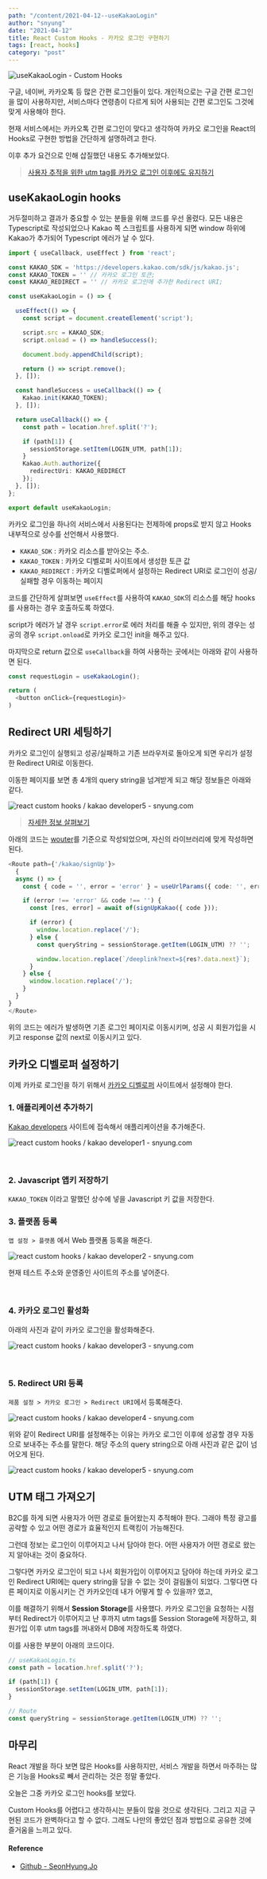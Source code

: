 ```yaml
---
path: "/content/2021-04-12--useKakaoLogin"
author: "snyung"
date: "2021-04-12"
title: React Custom Hooks - 카카오 로그인 구현하기
tags: [react, hooks]
category: "post"
---
```


![useKakaoLogin - Custom Hooks](../../assets/hooks/useKakaoLogin.png)

구글, 네이버, 카카오톡 등 많은 간편 로그인들이 있다. 개인적으로는 구글 간편 로그인을 많이 사용하지만, 서비스마다 연령층이 다르게 되어 사용되는 간편 로그인도 그것에 맞게 사용해야 한다.

현재 서비스에서는 카카오톡 간편 로그인이 맞다고 생각하여 카카오 로그인을 React의 Hooks로 구현한 방법을 간단하게 설명하려고 한다.

이후 추가 요건으로 인해 삽질했던 내용도 추가해보았다.

> [사용자 추적을 위한 utm tag를 카카오 로그인 이후에도 유지하기](#utm-태그-가져오기)

## useKakaoLogin hooks

거두절미하고 결과가 중요할 수 있는 분들을 위해 코드를 우선 올렸다. 모든 내용은 Typescript로 작성되었으나 Kakao 쪽 스크립트를 사용하게 되면 window 하위에 Kakao가 추가되어 Typescript 에러가 날 수 있다.

```ts
import { useCallback, useEffect } from 'react';

const KAKAO_SDK = 'https://developers.kakao.com/sdk/js/kakao.js';
const KAKAO_TOKEN = '' // 카카오 로그인 토큰;
const KAKAO_REDIRECT = '' // 카카오 로그인에 추가한 Redirect URI;

const useKakaoLogin = () => {

  useEffect(() => {
    const script = document.createElement('script');

    script.src = KAKAO_SDK;
    script.onload = () => handleSuccess();

    document.body.appendChild(script);

    return () => script.remove();
  }, []);

  const handleSuccess = useCallback(() => {
    Kakao.init(KAKAO_TOKEN);
  }, []);

  return useCallback(() => {
    const path = location.href.split('?');

    if (path[1]) {
      sessionStorage.setItem(LOGIN_UTM, path[1]);
    }
    Kakao.Auth.authorize({
      redirectUri: KAKAO_REDIRECT
    });
  }, []);
};

export default useKakaoLogin;
```

카카오 로그인을 하나의 서비스에서 사용된다는 전제하에 props로 받지 않고 Hooks 내부적으로 상수를 선언해서 사용했다.

- `KAKAO_SDK` : 카카오 리소스를 받아오는 주소.
- `KAKAO_TOKEN` : 카카오 디벨로퍼 사이트에서 생성한 토큰 값
- `KAKAO_REDIRECT` : 카카오 디벨로퍼에서 설정하는 Redirect URI로 로그인이 성공/실패할 경우 이동하는 페이지

코드를 간단하게 살펴보면 `useEffect`를 사용하여 `KAKAO_SDK`의 리소스를 해당 hooks를 사용하는 경우 호출하도록 하였다.

script가 에러가 날 경우 `script.error`로 에러 처리를 해줄 수 있지만, 위의 경우는 성공의 경우 `script.onload`로 카카오 로그인 init을 해주고 있다.

마지막으로 return 값으로 `useCallback`을 하여 사용하는 곳에서는 아래와 같이 사용하면 된다.

```ts
const requestLogin = useKakaoLogin();

return (
  <button onClick={requestLogin}>
)
```

## Redirect URI 세팅하기

카카오 로그인이 실행되고 성공/실패하고 기존 브라우저로 돌아오게 되면 우리가 설정한 Redirect URI로 이동한다.

이동한 페이지를 보면 총 4개의 query string을 넘겨받게 되고 해당 정보들은 아래와 같다.

![react custom hooks / kakao developer5 - snyung.com](https://user-images.githubusercontent.com/24274424/114301157-7594f880-9afe-11eb-8893-6076c2008dcf.png)

> [자세한 정보 살펴보기](https://developers.kakao.com/docs/latest/ko/kakaologin/js)

아래의 코드는 [wouter](https://www.npmjs.com/package/wouter)를 기준으로 작성되었으며, 자신의 라이브러리에 맞게 작성하면 된다.

```ts
<Route path={'/kakao/signUp'}>
  {
  async () => {
    const { code = '', error = 'error' } = useUrlParams({ code: '', error: '' });

    if (error !== 'error' && code !== '') {
      const [res, error] = await of(signUpKakao({ code }));

      if (error) {
        window.location.replace('/');
      } else {
        const queryString = sessionStorage.getItem(LOGIN_UTM) ?? '';

        window.location.replace(`/deeplink?next=${res?.data.next}`);
      }
    } else {
      window.location.replace('/');
    }
  }
}
</Route>
```

위의 코드는 에러가 발생하면 기존 로그인 페이지로 이동시키며, 성공 시 회원가입을 시키고 response 값의 next로 이동시키고 있다.

## 카카오 디벨로퍼 설정하기

이제 카카로 로그인을 하기 위해서 [카카오 디벨로퍼](https://developers.kakao.com/) 사이트에서 설정해야 한다.

### **1. 애플리케이션 추가하기**

[Kakao developers](https://developers.kakao.com/console/app) 사이트에 접속해서 애플리케이션을 추가해준다.

![react custom hooks / kakao developer1 - snyung.com](https://user-images.githubusercontent.com/24274424/114300952-8133ef80-9afd-11eb-99a0-51e8a8e6820d.png)

<br/>

### **2. Javascript 앱키 저장하기**

`KAKAO_TOKEN` 이라고 말했던 상수에 넣을 Javascript 키 값을 저장한다.

### **3. 플랫폼 등록**

`앱 설정 > 플랫폼` 에서 Web 플랫폼 등록을 해준다.

![react custom hooks / kakao developer2 - snyung.com](https://user-images.githubusercontent.com/24274424/114301044-e12a9600-9afd-11eb-808c-5e1efb7e6cf9.png)

현재 테스트 주소와 운영중인 사이트의 주소를 넣어준다.

<br/>

### **4. 카카오 로그인 활성화**

아래의 사진과 같이 카카오 로그인을 활성화해준다.

![react custom hooks / kakao developer3 - snyung.com](https://user-images.githubusercontent.com/24274424/114301081-0f0fda80-9afe-11eb-8adf-bef261f24311.png)

<br/>

### **5. Redirect URI 등록**

`제품 설정 > 카카오 로그인 > Redirect URI`에서 등록해준다.

![react custom hooks / kakao developer4 - snyung.com](https://user-images.githubusercontent.com/24274424/114301118-42eb0000-9afe-11eb-9d22-d778c35aee64.png)

위와 같이 Redirect URI를 설정해주는 이유는 카카오 로그인 이후에 성공할 경우 자동으로 보내주는 주소를 말한다. 해당 주소의 query string으로 아래 사진과 같은 값이 넘어오게 된다.

![react custom hooks / kakao developer5 - snyung.com](https://user-images.githubusercontent.com/24274424/114301157-7594f880-9afe-11eb-8893-6076c2008dcf.png)

## UTM 태그 가져오기

B2C를 하게 되면 사용자가 어떤 경로로 들어왔는지 추적해야 한다. 그래야 특정 광고를 공략할 수 있고 어떤 경로가 효율적인지 트랙킹이 가능해진다.

그런데 정보는 로그인이 이루어지고 나서 담아야 한다. 어떤 사용자가 어떤 경로로 왔는지 알아내는 것이 중요하다.

그렇다면 카카오 로그인이 되고 나서 회원가입이 이루어지고 담아야 하는데 카카오 로그인 Redirect URI에는 query string을 담을 수 없는 것이 걸림돌이 되었다. 그렇다면 다른 페이지로 이동시키는 건 카카오인데 내가 어떻게 할 수 있을까? 였고,

이를 해결하기 위해서 **Session Storage**를 사용했다. 카카오 로그인을 요청하는 시점부터 Redirect가 이루어지고 난 후까지 utm tags를 Session Storage에 저장하고, 회원가입 이후 utm tags를 꺼내와서 DB에 저장하도록 하였다.

이를 사용한 부분이 아래의 코드이다.

```ts
// useKakaoLogin.ts
const path = location.href.split('?');

if (path[1]) {
  sessionStorage.setItem(LOGIN_UTM, path[1]);
}

// Route
const queryString = sessionStorage.getItem(LOGIN_UTM) ?? '';
```

## 마무리

React 개발을 하다 보면 많은 Hooks를 사용하지만, 서비스 개발을 하면서 마주하는 많은 기능을 Hooks로 빼서 관리하는 것은 정말 좋았다.

오늘은 그중 카카오 로그인 hooks를 보았다.

Custom Hooks를 어렵다고 생각하시는 분들이 많을 것으로 생각된다. 그리고 지금 구현된 코드가 완벽하다고 할 수 없다. 그래도 나만의 좋았던 점과 방법으로 공유한 것에 즐거움을 느끼고 있다.

#### Reference

- [Github - SeonHyung.Jo](https://github.com/SeonHyungJo)

